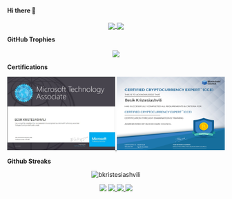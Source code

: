 #### Hi there 👋

<!--
**bkristesiashvili/bkristesiashvili** is a ✨ _special_ ✨ repository because its `README.md` (this file) appears on your GitHub profile.

Here are some ideas to get you started:

- 🔭 I’m currently working on ...
- 🌱 I’m currently learning ...
- 👯 I’m looking to collaborate on ...
- 🤔 I’m looking for help with ...
- 💬 Ask me about ...
- 📫 How to reach me: ...
- 😄 Pronouns: ...
- ⚡ Fun fact: ...
-->
<p align="center">
  <a href="https://github-readme-stats.vercel.app/api?username=bkristesiashvili&count_private=true&show_icons=true&theme=chartreuse-dark">
    <img align="center" src="https://github-readme-stats.vercel.app/api?username=bkristesiashvili&count_private=true&show_icons=true&bg_color=30,004e95,004e95&title_color=fff&text_color=fff" />
  </a>
  <a href="https://github.com/bkristesiashvili">
    <img height=198 align="center" src="https://github-readme-stats.vercel.app/api/top-langs/?username=bkristesiashvili&bg_color=0,004e95,004e95&title_color=fff&text_color=fff" />
  </a>
</p>

<b>GitHub Trophies</b>
<p align="center">
  <a href="https://github-profile-trophy.vercel.app/?username=bkristesiashvili&theme=discord&no-frame=false&no-bg=true&margin-w=6&margin-h=4&no-frame=true">
    <img align="center" src="https://github-profile-trophy.vercel.app/?username=bkristesiashvili&theme=discord&no-frame=true&no-bg=false&margin-w=6&margin-h=4&no-frame=true" />
  </a>
</p>
  
<b>Certifications</b>
<p align="center">
  <a href="https://www.credly.com/badges/3aeaea44-9410-40cf-add6-8b7917da88b0" target="_blank">
    <img src="https://github.com/bkristesiashvili/bkristesiashvili/blob/main/163324302_2595826237376576_4554714125109321727_n.jpg"  width=250 height=170 />
  </a>
  <a href="https://www.credential.net/3f693fea-3de0-4edc-be32-7556c60b5cc3" target="_blank">
    <img src="https://github.com/bkristesiashvili/bkristesiashvili/blob/main/166365752849.png"  width=250 height=170 />
  </a>
</p>

<b>Github Streaks</b>
<p align="center"><img src="https://github-readme-streak-stats.herokuapp.com/?user=bkristesiashvili&theme=black-ice&hide_border=true&stroke=0000&background=0D1117&ring=004e95&fire=e05397&currStreakLabel=e05397&bg_color=30,e96443,904e95&title_color=fff&text_color=fff" alt="bkristesiashvili" /></p>

<div>
  <p align="center">
    <img src="https://gpvc.arturio.dev/bkristesiashvili" height=24 />
    <a href="https://www.linkedin.com/in/besik-kristesiashvili/" target="_blank">
      <img src="https://img.shields.io/badge/-LinkedIn-%230077B5?style=for-the-badge&logo=linkedin&logoColor=white" height=24 />
    </a>
    <a href="https://www.facebook.com/bes000/" target="_blank">
      <img src="https://img.shields.io/badge/-facebook-4267B2?style=for-the-badge&logo=facebook&logoColor=white" height=24 />
    </a>
    <a href="https://stackoverflow.com/users/14426625/besik-kristesiashvili" target="_blank">
      <img src="https://img.shields.io/badge/-stack%20overflow-F48024?style=for-the-badge&logo=stackoverflow&logoColor=white" height=24 />
    </a>
  </p>
</div>

